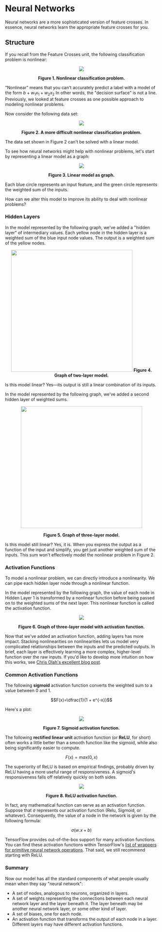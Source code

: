 # Neural Networks

Neural networks are a more sophisticated version of feature crosses. In essence, neural networks learn the appropriate feature crosses for you.

## Structure

If you recall from the Feature Crosses unit, the following classification problem is nonlinear:

<div align="center">

<img src="https://developers.google.com/machine-learning/crash-course/images/FeatureCrosses1.png" />

<strong>Figure 1. Nonlinear classification problem.</strong>

</div>

"Nonlinear" means that you can't accurately predict a label with a model of the form $b + w_{1}x_{1} + w_{2}x_{2}$ In other words, the "decision surface" is not a line. Previously, we looked at feature crosses as one possible approach to modeling nonlinear problems.

Now consider the following data set:

<div align="center">

<img src="https://developers.google.com/machine-learning/crash-course/images/NonLinearSpiral.png" />

<strong>Figure 2. A more difficult nonlinear classification problem.</strong>

</div>

The data set shown in Figure 2 can't be solved with a linear model.

To see how neural networks might help with nonlinear problems, let's start by representing a linear model as a graph:

<div align="center">

<img src="https://developers.google.com/static/machine-learning/crash-course/images/linear_net.svg" />

<strong>Figure 3. Linear model as graph.</strong>

</div>

Each blue circle represents an input feature, and the green circle represents the weighted sum of the inputs.

How can we alter this model to improve its ability to deal with nonlinear problems?

### Hidden Layers

In the model represented by the following graph, we've added a "hidden layer" of intermediary values. Each yellow node in the hidden layer is a weighted sum of the blue input node values. The output is a weighted sum of the yellow nodes.

<div align="center">

<img src="https://developers.google.com/static/machine-learning/crash-course/images/1hidden.svg" height='400px' />
<strong>Figure 4. Graph of two-layer model.</strong>

</div>

Is this model linear? Yes—its output is still a linear combination of its inputs.

In the model represented by the following graph, we've added a second hidden layer of weighted sums.

<div align="center">

<img src="https://developers.google.com/static/machine-learning/crash-course/images/2hidden.svg" height="400px" />

<strong>Figure 5. Graph of three-layer model.</strong>

</div>

Is this model still linear? Yes, it is. When you express the output as a function of the input and simplify, you get just another weighted sum of the inputs. This sum won't effectively model the nonlinear problem in Figure 2.

### Activation Functions

To model a nonlinear problem, we can directly introduce a nonlinearity. We can pipe each hidden layer node through a nonlinear function.

In the model represented by the following graph, the value of each node in Hidden Layer 1 is transformed by a nonlinear function before being passed on to the weighted sums of the next layer. This nonlinear function is called the activation function.

<div align="center">

<img src="https://developers.google.com/static/machine-learning/crash-course/images/activation.svg" />

<strong>Figure 6. Graph of three-layer model with activation function.</strong>

</div>

Now that we've added an activation function, adding layers has more impact. Stacking nonlinearities on nonlinearities lets us model very complicated relationships between the inputs and the predicted outputs. In brief, each layer is effectively learning a more complex, higher-level function over the raw inputs. If you'd like to develop more intuition on how this works, see [Chris Olah's excellent blog post](http://colah.github.io/posts/2014-03-NN-Manifolds-Topology/).

### Common Activation Functions

The following **sigmoid** activation function converts the weighted sum to a value between 0 and 1.

$$F(x)=\dfrac{1}{1 + e^{-x}}$$

Here's a plot:

<div align="center">

<img src="https://developers.google.com/static/machine-learning/crash-course/images/sigmoid.svg" />

<strong>Figure 7. Sigmoid activation function.</strong>

</div>

The following **rectified linear unit** activation function (or **ReLU**, for short) often works a little better than a smooth function like the sigmoid, while also being significantly easier to compute.

$$F(x) = max(0, x)$$

The superiority of ReLU is based on empirical findings, probably driven by ReLU having a more useful range of responsiveness. A sigmoid's responsiveness falls off relatively quickly on both sides.

<div align="center">

<img src="https://developers.google.com/static/machine-learning/crash-course/images/relu.svg" />

<strong>Figure 8. ReLU activation function.</strong>

</div>

In fact, any mathematical function can serve as an activation function. Suppose that $\sigma$ represents our activation function (Relu, Sigmoid, or whatever). Consequently, the value of a node in the network is given by the following formula:

$$\sigma(w.x + b)$$

TensorFlow provides out-of-the-box support for many activation functions. You can find these activation functions within TensorFlow's [list of wrappers for primitive neural network operations](https://www.tensorflow.org/api_docs/python/tf/nn). That said, we still recommend starting with ReLU.

### Summary

Now our model has all the standard components of what people usually mean when they say "neural network":

* A set of nodes, analogous to neurons, organized in layers.
* A set of weights representing the connections between each neural network layer and the layer beneath it. The layer beneath may be another neural network layer, or some other kind of layer.
* A set of biases, one for each node.
* An activation function that transforms the output of each node in a layer. Different layers may have different activation functions.

